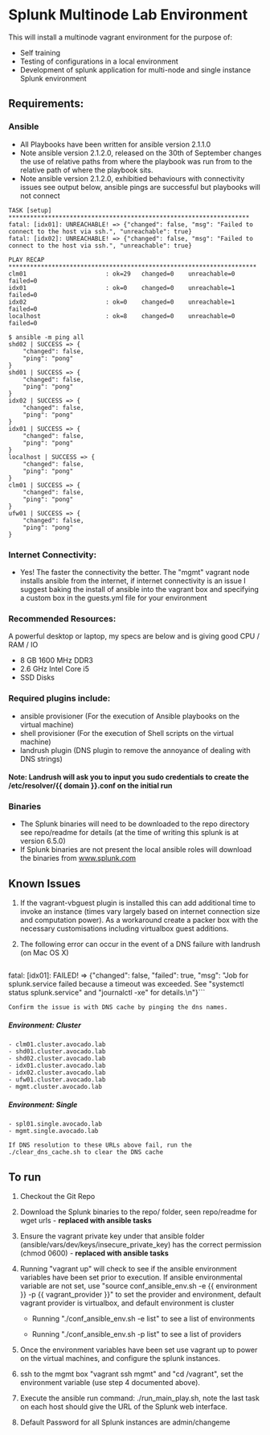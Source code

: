 # Splunk Multinode Lab Environment #

This will install a multinode vagrant environment for the purpose of:

- Self training
- Testing of configurations in a local environment
- Development of splunk application for multi-node and single instance Splunk environment

## Requirements: ##

### Ansible ###
- All Playbooks have been written for ansible version 2.1.1.0
- Note ansible version 2.1.2.0, released on the 30th of September changes the use of relative paths from where the playbook was run from to the relative path of where the playbook sits.
- Note ansible version 2.1.2.0, exhibitied behaviours with connectivity issues see output below, ansible pings are successful but playbooks will not connect

```
TASK [setup] *******************************************************************
fatal: [idx01]: UNREACHABLE! => {"changed": false, "msg": "Failed to connect to the host via ssh.", "unreachable": true}
fatal: [idx02]: UNREACHABLE! => {"changed": false, "msg": "Failed to connect to the host via ssh.", "unreachable": true}

PLAY RECAP *********************************************************************
clm01                      : ok=29   changed=0    unreachable=0    failed=0
idx01                      : ok=0    changed=0    unreachable=1    failed=0
idx02                      : ok=0    changed=0    unreachable=1    failed=0
localhost                  : ok=8    changed=0    unreachable=0    failed=0
```

```
$ ansible -m ping all
shd02 | SUCCESS => {
    "changed": false,
    "ping": "pong"
}
shd01 | SUCCESS => {
    "changed": false,
    "ping": "pong"
}
idx02 | SUCCESS => {
    "changed": false,
    "ping": "pong"
}
idx01 | SUCCESS => {
    "changed": false,
    "ping": "pong"
}
localhost | SUCCESS => {
    "changed": false,
    "ping": "pong"
}
clm01 | SUCCESS => {
    "changed": false,
    "ping": "pong"
}
ufw01 | SUCCESS => {
    "changed": false,
    "ping": "pong"
}
```

### Internet Connectivity: ###
- Yes! The faster the connectivity the better. The "mgmt" vagrant node installs ansible from the internet, if internet connectivity is an issue I suggest baking the install of ansible into the vagrant box and specifying a custom box in the guests.yml file for your environment

### Recommended Resources: ###
A powerful desktop or laptop, my specs are below and is giving good CPU / RAM / IO

- 8 GB 1600 MHz DDR3
- 2.6 GHz Intel Core i5
- SSD Disks

### Required plugins include: ###
- ansible provisioner   (For the execution of Ansible playbooks on the virtual machine)
- shell provisioner     (For the execution of Shell scripts on the virtual machine)
- landrush plugin       (DNS plugin to remove the annoyance of dealing with DNS strings)

#### __Note: Landrush will ask you to input you sudo credentials to create the /etc/resolver/{{ domain }}.conf on the initial run__ ####

### Binaries ###

- The Splunk binaries will need to be downloaded to the repo directory see repo/readme for details (at the time of writing this splunk is at version 6.5.0)
- If Splunk binaries are not present the local ansible roles will download the binaries from www.splunk.com

## Known Issues ##
1. If the vagrant-vbguest plugin is installed this can add additional time to invoke an instance (times vary largely based on internet connection size and computation power). As a workaround create a packer box with the necessary customisations including virtualbox guest additions.

2. The following error can occur in the event of a DNS failure with landrush (on Mac OS X)

    ```RUNNING HANDLER [splunk : splunk restart] **************************************
fatal: [idx01]: FAILED! => {"changed": false, "failed": true, "msg": "Job for splunk.service failed because a timeout was exceeded. See \"systemctl status splunk.service\" and \"journalctl -xe\" for details.\n"}```

    Confirm the issue is with DNS cache by pinging the dns names.

##### __Environment: Cluster__ #####

    - clm01.cluster.avocado.lab
    - shd01.cluster.avocado.lab
    - shd02.cluster.avocado.lab
    - idx01.cluster.avocado.lab
    - idx02.cluster.avocado.lab
    - ufw01.cluster.avocado.lab
    - mgmt.cluster.avocado.lab

##### __Environment: Single__ #####

    - spl01.single.avocado.lab
    - mgmt.single.avocado.lab

    If DNS resolution to these URLs above fail, run the ./clear_dns_cache.sh to clear the DNS cache

## To run ##

1. Checkout the Git Repo

2. Download the Splunk binaries to the repo/ folder, seen repo/readme for wget urls - __replaced with ansible tasks__

3. Ensure the vagrant private key under that ansible folder (ansible/vars/dev/keys/insecure_private_key) has the correct permission (chmod 0600) - __replaced with ansible tasks__

4. Running "vagrant up" will check to see if the ansible environment variables have been set prior to execution. If ansible environmental variable are not set, use "source conf_ansible_env.sh -e {{ environment }} -p {{ vagrant_provider }}" to set the provider and environment, default vagrant provider is virtualbox, and default environment is cluster

    - Running "./conf_ansible_env.sh -e list" to see a list of environments

    - Running "./conf_ansible_env.sh -p list" to see a list of providers

5. Once the environment variables have been set use vagrant up to power on the virtual machines, and configure the splunk instances.

6. ssh to the mgmt box "vagrant ssh mgmt" and "cd /vagrant", set the environment variable (use step 4 documented above).

7. Execute the ansible run command: ./run_main_play.sh, note the last task on each host should give the URL of the Splunk web interface.

8. Default Password for all Splunk instances are admin/changeme
